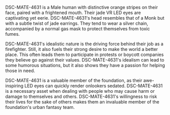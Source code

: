 DSC-MATE-4631 is a Male human with distinctive orange stripes on their face, paired with a frightened mouth. Their jade VR LED eyes are captivating yet eerie. DSC-MATE-4631's head resembles that of a Monk but with a subtle twist of jade earrings. They tend to wear a silver chain, accompanied by a normal gas mask to protect themselves from toxic fumes. 

DSC-MATE-4631's idealistic nature is the driving force behind their job as a firefighter. Still, it also fuels their strong desire to make the world a better place. This often leads them to participate in protests or boycott companies they believe go against their values. DSC-MATE-4631's idealism can lead to some humorous situations, but it also shows they have a passion for helping those in need. 

DSC-MATE-4631 is a valuable member of the foundation, as their awe-inspiring LED eyes can quickly render onlookers sedated. DSC-MATE-4631 is a necessary asset when dealing with people who may cause harm or damage to themselves and others. DSC-MATE-4631's willingness to risk their lives for the sake of others makes them an invaluable member of the foundation's urban fantasy team.